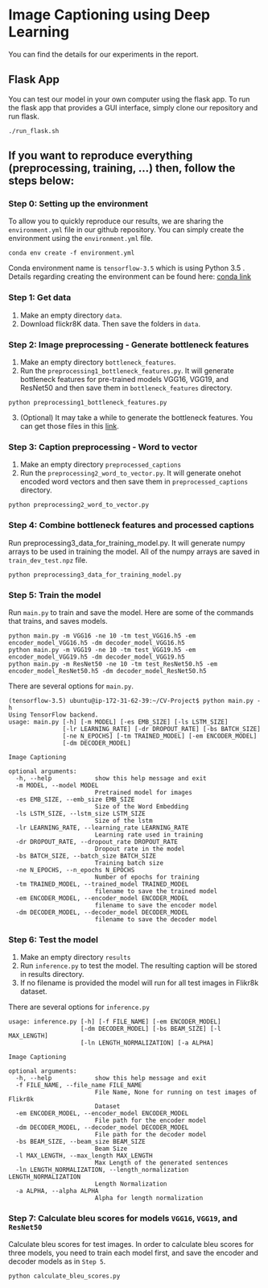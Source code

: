 # Image Captioning using Deep Learning

You can find the details for our experiments in the report.

## Flask App
You can test our model in your own computer using the flask app.
To run the flask app that provides a GUI interface, simply clone our repository and run flask.

```./run_flask.sh```

## If you want to reproduce everything (preprocessing, training, ...) then, follow the steps below:

### Step 0: Setting up the environment

To allow you to quickly reproduce our results, we are sharing the `environment.yml` file in our github repository. You can simply create the environment using the `environment.yml` file.

```
conda env create -f environment.yml
```

Conda environment name is `tensorflow-3.5` which is using Python 3.5 . Details regarding creating the environment can be found here: [conda link](https://conda.io/docs/user-guide/tasks/manage-environments.html#create-env-from-file)

### Step 1: Get data

1. Make an empty directory `data`.
2. Download flickr8K data. Then save the folders in `data`.

### Step 2: Image preprocessing - Generate bottleneck features

1. Make an empty directory `bottleneck_features`.
2. Run the `preprocessing1_bottleneck_features.py`. It will generate bottleneck features for pre-trained models VGG16, VGG19, and ResNet50 and then save them in `bottleneck_features` directory.

```
python preprocessing1_bottleneck_features.py
```

3. (Optional) It may take a while to generate the bottleneck features. You can get those files in this [link](https://drive.google.com/open?id=1blr5_-9c4x6G5QNgkhLNfNCUVegYQASq).

### Step 3: Caption preprocessing - Word to vector

1. Make an empty directory `preprocessed_captions`
2. Run the `preprocessing2_word_to_vector.py`. It will generate onehot encoded word vectors and then save them in `preprocessed_captions` directory.

```
python preprocessing2_word_to_vector.py
```

### Step 4: Combine bottleneck features and processed captions

Run preprocessing3_data_for_training_model.py. It will generate numpy arrays to be used in training the model. All of the numpy arrays are saved in `train_dev_test.npz` file.

```
python preprocessing3_data_for_training_model.py
```

### Step 5: Train the model 

Run `main.py` to train and save the model. Here are some of the commands that trains, and saves models. 

```
python main.py -m VGG16 -ne 10 -tm test_VGG16.h5 -em encoder_model_VGG16.h5 -dm decoder_model_VGG16.h5
python main.py -m VGG19 -ne 10 -tm test_VGG19.h5 -em encoder_model_VGG19.h5 -dm decoder_model_VGG19.h5
python main.py -m ResNet50 -ne 10 -tm test_ResNet50.h5 -em encoder_model_ResNet50.h5 -dm decoder_model_ResNet50.h5
```

There are several options for `main.py`.

```
(tensorflow-3.5) ubuntu@ip-172-31-62-39:~/CV-Project$ python main.py -h
Using TensorFlow backend.
usage: main.py [-h] [-m MODEL] [-es EMB_SIZE] [-ls LSTM_SIZE]
               [-lr LEARNING_RATE] [-dr DROPOUT_RATE] [-bs BATCH_SIZE]
               [-ne N_EPOCHS] [-tm TRAINED_MODEL] [-em ENCODER_MODEL]
               [-dm DECODER_MODEL]

Image Captioning

optional arguments:
  -h, --help            show this help message and exit
  -m MODEL, --model MODEL
                        Pretrained model for images
  -es EMB_SIZE, --emb_size EMB_SIZE
                        Size of the Word Embedding
  -ls LSTM_SIZE, --lstm_size LSTM_SIZE
                        Size of the lstm
  -lr LEARNING_RATE, --learning_rate LEARNING_RATE
                        Learning rate used in training
  -dr DROPOUT_RATE, --dropout_rate DROPOUT_RATE
                        Dropout rate in the model
  -bs BATCH_SIZE, --batch_size BATCH_SIZE
                        Training batch size
  -ne N_EPOCHS, --n_epochs N_EPOCHS
                        Number of epochs for training
  -tm TRAINED_MODEL, --trained_model TRAINED_MODEL
                        filename to save the trained model
  -em ENCODER_MODEL, --encoder_model ENCODER_MODEL
                        filename to save the encoder model
  -dm DECODER_MODEL, --decoder_model DECODER_MODEL
                        filename to save the decoder model
```

### Step 6: Test the model

1. Make an empty directory `results`
2. Run `inference.py` to test the model. The resulting caption will be stored in results directory. 
3. If no filename is provided the model will run for all test images in Flikr8k dataset.

There are several options for `inference.py`

```
usage: inference.py [-h] [-f FILE_NAME] [-em ENCODER_MODEL]
                    [-dm DECODER_MODEL] [-bs BEAM_SIZE] [-l MAX_LENGTH]
                    [-ln LENGTH_NORMALIZATION] [-a ALPHA]

Image Captioning

optional arguments:
  -h, --help            show this help message and exit
  -f FILE_NAME, --file_name FILE_NAME
                        File Name, None for running on test images of Flikr8k
                        Dataset
  -em ENCODER_MODEL, --encoder_model ENCODER_MODEL
                        File path for the encoder model
  -dm DECODER_MODEL, --decoder_model DECODER_MODEL
                        File path for the decoder model
  -bs BEAM_SIZE, --beam_size BEAM_SIZE
                        Beam Size
  -l MAX_LENGTH, --max_length MAX_LENGTH
                        Max Length of the generated sentences
  -ln LENGTH_NORMALIZATION, --length_normalization LENGTH_NORMALIZATION
                        Length Normalization
  -a ALPHA, --alpha ALPHA
                        Alpha for length normalization
```

### Step 7: Calculate bleu scores for models `VGG16`, `VGG19`, and `ResNet50`

Calculate bleu scores for test images. In order to calculate bleu scores for three models, you need to train each model first, and save the encoder and decoder models as in `Step 5`. 

```
python calculate_bleu_scores.py
```
